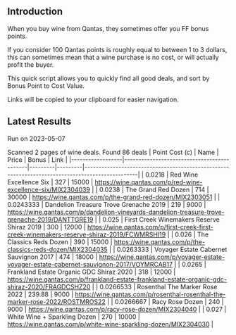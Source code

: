 ## Introduction

When you buy wine from Qantas, they sometimes offer you FF bonus points. 

If you consider 100 Qantas points is roughly equal to between 1 to 3 dollars, this can sometimes mean that a wine purchase is no cost, or will actually profit the buyer.

This quick script allows you to quickly find all good deals, and sort by Bonus Point to Cost Value.

Links will be copied to your clipboard for easier navigation.

## Latest Results

Run on 2023-05-07

Scanned 2 pages of wine deals.
Found 86 deals
|   Point Cost (c) | Name                                       |   Price |   Bonus | Link                                                                                            |
|------------------|--------------------------------------------|---------|---------|-------------------------------------------------------------------------------------------------|
|        0.0218    | Red Wine Excellence Six                    |  327    |   15000 | https://wine.qantas.com/p/red-wine-excellence-six/MIX2304039                                    |
|        0.0238    | The Grand Red Dozen                        |  714    |   30000 | https://wine.qantas.com/p/the-grand-red-dozen/MIX2303051                                        |
|        0.0243333 | Dandelion Treasure Trove Grenache 2019     |  219    |    9000 | https://wine.qantas.com/p/dandelion-vineyards-dandelion-treasure-trove-grenache-2019/DANTTGRE19 |
|        0.025     | First Creek Winemakers Reserve Shiraz 2019 |  300    |   12000 | https://wine.qantas.com/p/first-creek-first-creek-winemakers-reserve-shiraz-2019/FCWMRSHI19     |
|        0.026     | The Classics Reds Dozen                    |  390    |   15000 | https://wine.qantas.com/p/the-classics-reds-dozen/MIX2304035                                    |
|        0.0263333 | Voyager Estate Cabernet Sauvignon 2017     |  474    |   18000 | https://wine.qantas.com/p/voyager-estate-voyager-estate-cabernet-sauvignon-2017/VOYMRCAB17      |
|        0.0265    | Frankland Estate Organic GDC Shiraz 2020   |  318    |   12000 | https://wine.qantas.com/p/frankland-estate-frankland-estate-organic-gdc-shiraz-2020/FRAGDCSHZ20 |
|        0.0266533 | Rosenthal The Marker Rose 2022             |  239.88 |    9000 | https://wine.qantas.com/p/rosenthal-rosenthal-the-marker-rose-2022/ROSTMROS22                   |
|        0.0266667 | Racy Rose Dozen                            |  240    |    9000 | https://wine.qantas.com/p/racy-rose-dozen/MIX2304040                                            |
|        0.027     | White Wine + Sparkling Dozen               |  270    |   10000 | https://wine.qantas.com/p/white-wine-sparkling-dozen/MIX2304030                                 |

